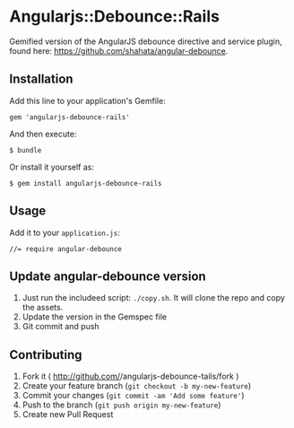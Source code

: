 # Angularjs::Debounce::Rails

Gemified version of the AngularJS debounce directive and service plugin, found here: <https://github.com/shahata/angular-debounce>.

## Installation

Add this line to your application's Gemfile:

    gem 'angularjs-debounce-rails'

And then execute:

    $ bundle

Or install it yourself as:

    $ gem install angularjs-debounce-rails

## Usage

Add it to your `application.js`:

    //= require angular-debounce

## Update angular-debounce version

1. Just run the includeed script: `./copy.sh`. It will clone the repo and copy the assets.
2. Update the version in the Gemspec file
3. Git commit and push

## Contributing

1. Fork it ( http://github.com/<my-github-username>/angularjs-debounce-tails/fork )
2. Create your feature branch (`git checkout -b my-new-feature`)
3. Commit your changes (`git commit -am 'Add some feature'`)
4. Push to the branch (`git push origin my-new-feature`)
5. Create new Pull Request

